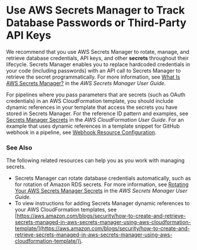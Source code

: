# Use AWS Secrets Manager to Track Database Passwords or Third\-Party API Keys<a name="parameter-store-encryption"></a>

We recommend that you use AWS Secrets Manager to rotate, manage, and retrieve database credentials, API keys, and other **secrets** throughout their lifecycle\. Secrets Manager enables you to replace hardcoded credentials in your code \(including passwords\) with an API call to Secrets Manager to retrieve the secret programmatically\. For more information, see [What Is AWS Secrets Manager?](https://docs.aws.amazon.com/secretsmanager/latest/userguide/intro.html) in the *AWS Secrets Manager User Guide*\.

For pipelines where you pass parameters that are secrets \(such as OAuth credentials\) in an AWS CloudFormation template, you should include dynamic references in your template that access the secrets you have stored in Secrets Manager\. For the reference ID pattern and examples, see [Secrets Manager Secrets](https://docs.aws.amazon.com/AWSCloudFormation/latest/UserGuide/dynamic-references.html#dynamic-references-secretsmanager) in the *AWS CloudFormation User Guide*\. For an example that uses dynamic references in a template snippet for GitHub webhook in a pipeline, see [Webhook Resource Configuration](https://docs.aws.amazon.com/AWSCloudFormation/latest/UserGuide/aws-resource-codepipeline-webhook.html#aws-resource-codepipeline-webhook--examples)\.

### See Also<a name="w31aac39c16c21c15c11"></a>

The following related resources can help you as you work with managing secrets\.
+ Secrets Manager can rotate database credentials automatically, such as for rotation of Amazon RDS secrets\. For more information, see [Rotating Your AWS Secrets Manager Secrets](https://docs.aws.amazon.com/secretsmanager/latest/userguide/rotating-secrets.html) in the *AWS Secrets Manager User Guide*\.
+ To view instructions for adding Secrets Manager dynamic references to your AWS CloudFormation templates, see [https://aws.amazon.com/blogs/security/how-to-create-and-retrieve-secrets-managed-in-aws-secrets-manager-using-aws-cloudformation-template/](https://aws.amazon.com/blogs/security/how-to-create-and-retrieve-secrets-managed-in-aws-secrets-manager-using-aws-cloudformation-template/)\. 